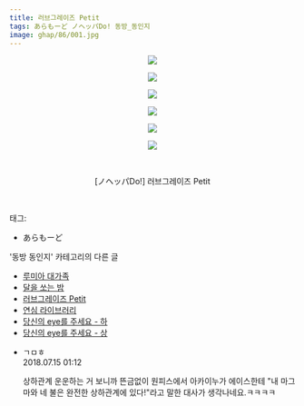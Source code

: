 ```yaml
---
title: 러브그레이즈 Petit
tags: あらもーど ノヘッパDo! 동방_동인지
image: ghap/86/001.jpg
---
```

<div class="article">
<p style="text-align: center; clear: none; float: none;"><img src="{{ site.nasurl }}/ghap/86/001.jpg"/></p>
<p style="text-align: center; clear: none; float: none;"><img src="{{ site.nasurl }}/ghap/86/002.jpg"/></p>
<p style="text-align: center; clear: none; float: none;"><img src="{{ site.nasurl }}/ghap/86/003.jpg"/></p>
<p style="text-align: center; clear: none; float: none;"><img src="{{ site.nasurl }}/ghap/86/004.jpg"/></p>
<p style="text-align: center; clear: none; float: none;"><img src="{{ site.nasurl }}/ghap/86/005.jpg"/></p>
<p style="text-align: center; clear: none; float: none;"><img src="{{ site.nasurl }}/ghap/86/006.jpg"/></p>
<p style="text-align: center; clear: none; float: none;"><br/></p>
<p style="text-align: center; clear: none; float: none;">[ノヘッパDo!] 러브그레이즈 Petit</p>
<p><br/></p>
</div><div class="tagTrail">
<p>태그: </p>
<ul>
<li>あらもーど</li>
</ul>
</div><div class="another">
<p>'동방 동인지' 카테고리의 다른 글</p>
<ul>
<li><a href="/2016-06-16-ghap_90">루미아 대가족</a></li>
<li><a href="/2016-06-16-ghap_87">달을 쏘는 밤</a></li>
<li><a href="/2016-06-16-ghap_86">러브그레이즈 Petit</a></li>
<li><a href="/2016-06-16-ghap_85">연심 라이브러리</a></li>
<li><a href="/2016-06-16-ghap_84">당신의 eye를 주세요 - 하</a></li>
<li><a href="/2016-06-16-ghap_83">당신의 eye를 주세요 - 상</a></li>
</ul>
</div><div class="cb_module cb_fluid">
<div class="cb_wrt cb_profile">
<div class="comment">
<ul>
<li class="cb_thumb_off" id="comment15286795">
<div class="cb_comment_area">
<div class="cb_info_area">
<div class="cb_section">
<span class="cb_nick_name">ㄱㅁㅎ</span>
</div>
<div class="cb_section">
<span class="cb_date">2018.07.15 01:12 </span>
</div>
</div>
<div class="cb_dsc_comment">
<p class="cb_dsc">
											상하관계 운운하는 거 보니까 뜬금없이 원피스에서 아카이누가 에이스한테 "내 마그마와 네 불은 완전한 상하관계에 있다!"라고 말한 대사가 생각나네요.ㅋㅋㅋㅋ
										</p>
</div>
</div></li>
</ul>
</div>
</div><!-- commentList close -->
</div>
